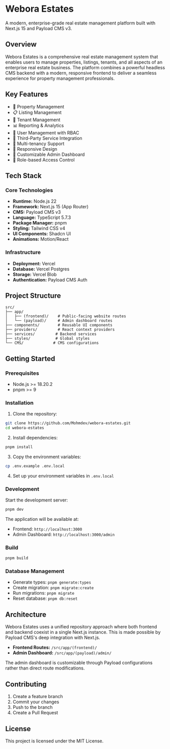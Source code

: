 # Webora Estates

A modern, enterprise-grade real estate management platform built with Next.js 15 and Payload CMS v3.

## Overview

Webora Estates is a comprehensive real estate management system that enables users to manage properties, listings, tenants, and all aspects of an enterprise real estate business. The platform combines a powerful headless CMS backend with a modern, responsive frontend to deliver a seamless experience for property management professionals.

## Key Features

- 🏢 Property Management
- 📋 Listing Management
- 👥 Tenant Management
- 📊 Reporting & Analytics
- 👤 User Management with RBAC
- 🔄 Third-Party Service Integration
- 🏢 Multi-tenancy Support
- 📱 Responsive Design
- 🎨 Customizable Admin Dashboard
- 🔑 Role-based Access Control

## Tech Stack

### Core Technologies
- **Runtime:** Node.js 22
- **Framework:** Next.js 15 (App Router)
- **CMS:** Payload CMS v3
- **Language:** TypeScript 5.7.3
- **Package Manager:** pnpm
- **Styling:** Tailwind CSS v4
- **UI Components:** Shadcn UI
- **Animations:** Motion/React

### Infrastructure
- **Deployment:** Vercel
- **Database:** Vercel Postgres
- **Storage:** Vercel Blob
- **Authentication:** Payload CMS Auth

## Project Structure

```
src/
├── app/
│   ├── (frontend)/    # Public-facing website routes
│   └── (payload)/     # Admin dashboard routes
├── components/        # Reusable UI components
├── providers/         # React context providers
├── services/         # Backend services
├── styles/           # Global styles
└── CMS/             # CMS configurations
```

## Getting Started

### Prerequisites
- Node.js >= 18.20.2
- pnpm >= 9

### Installation

1. Clone the repository:
```bash
git clone https://github.com/Mohmdev/webora-estates.git
cd webora-estates
```

2. Install dependencies:
```bash
pnpm install
```

3. Copy the environment variables:
```bash
cp .env.example .env.local
```

4. Set up your environment variables in `.env.local`

### Development

Start the development server:
```bash
pnpm dev
```

The application will be available at:
- Frontend: `http://localhost:3000`
- Admin Dashboard: `http://localhost:3000/admin`

### Build

```bash
pnpm build
```

### Database Management

- Generate types: `pnpm generate:types`
- Create migration: `pnpm migrate:create`
- Run migrations: `pnpm migrate`
- Reset database: `pnpm db:reset`

## Architecture

Webora Estates uses a unified repository approach where both frontend and backend coexist in a single Next.js instance. This is made possible by Payload CMS's deep integration with Next.js.

- **Frontend Routes:** `/src/app/(frontend)/`
- **Admin Dashboard:** `/src/app/(payload)/admin/`

The admin dashboard is customizable through Payload configurations rather than direct route modifications.

## Contributing

1. Create a feature branch
2. Commit your changes
3. Push to the branch
4. Create a Pull Request

## License

This project is licensed under the MIT License.
